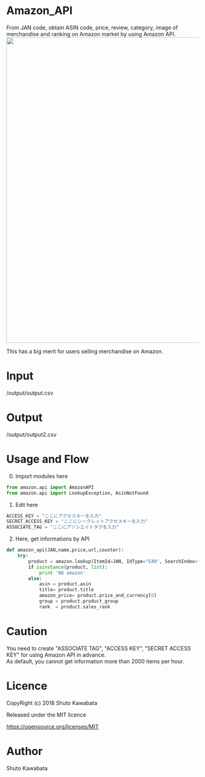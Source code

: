 # Amazon_API
From JAN code, obtain ASIN code, price, review, category, image of merchandise and ranking on Amazon market by using Amazon API.
<img src="https://github.com/shutokawabata0723/Amazon_API/blob/master/amazon_api.png" width="800px">

This has a big merit for users selling merchandise on Amazon.

# Input
/output/output.csv


# Output
/output/output2.csv


# Usage and Flow
0. Import modules here
```python
from amazon.api import AmazonAPI
from amazon.api import LookupException, AsinNotFound
```

1. Edit here<br>
```python
ACCESS_KEY = "ここにアクセスキーを入力"
SECRET_ACCESS_KEY = "ここにシークレットアクセスキーを入力"
ASSOCIATE_TAG = "ここにアソシエイトタグを入力"
```
2. Here, get informations by API
```python
def amazon_api(JAN,name,price,url,counter):
	try:
		product = amazon.lookup(ItemId=JAN, IdType="EAN", SearchIndex="All")
		if isinstance(product, list):
			print 'NO amazon'
		else:
			asin = product.asin
			title= product.title
			amazon_price= product.price_and_currency[0]
			group = product.product_group
			rank  = product.sales_rank
```


# Caution
You need to create "ASSOCIATE TAG", "ACCESS KEY", "SECRET ACCESS KEY" for using Amazon API in advance.<br>
As default, you cannot get information more than 2000 items per hour.<br>



# Licence
CopyRight (c) 2018 Shuto Kawabata

Released under the MIT licence

https://opensource.org/licenses/MIT

# Author
Shuto Kawabata
